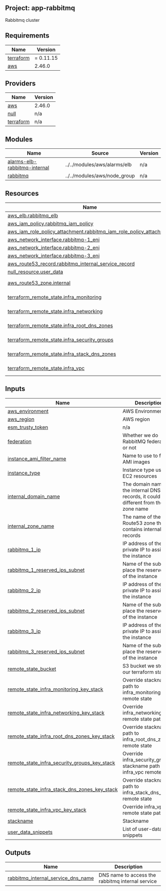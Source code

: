 ## Project: app-rabbitmq

Rabbitmq cluster

## Requirements

| Name | Version |
|------|---------|
| <a name="requirement_terraform"></a> [terraform](#requirement\_terraform) | = 0.11.15 |
| <a name="requirement_aws"></a> [aws](#requirement\_aws) | 2.46.0 |

## Providers

| Name | Version |
|------|---------|
| <a name="provider_aws"></a> [aws](#provider\_aws) | 2.46.0 |
| <a name="provider_null"></a> [null](#provider\_null) | n/a |
| <a name="provider_terraform"></a> [terraform](#provider\_terraform) | n/a |

## Modules

| Name | Source | Version |
|------|--------|---------|
| <a name="module_alarms-elb-rabbitmq-internal"></a> [alarms-elb-rabbitmq-internal](#module\_alarms-elb-rabbitmq-internal) | ../../modules/aws/alarms/elb | n/a |
| <a name="module_rabbitmq"></a> [rabbitmq](#module\_rabbitmq) | ../../modules/aws/node_group | n/a |

## Resources

| Name | Type |
|------|------|
| [aws_elb.rabbitmq_elb](https://registry.terraform.io/providers/hashicorp/aws/2.46.0/docs/resources/elb) | resource |
| [aws_iam_policy.rabbitmq_iam_policy](https://registry.terraform.io/providers/hashicorp/aws/2.46.0/docs/resources/iam_policy) | resource |
| [aws_iam_role_policy_attachment.rabbitmq_iam_role_policy_attachment](https://registry.terraform.io/providers/hashicorp/aws/2.46.0/docs/resources/iam_role_policy_attachment) | resource |
| [aws_network_interface.rabbitmq-1_eni](https://registry.terraform.io/providers/hashicorp/aws/2.46.0/docs/resources/network_interface) | resource |
| [aws_network_interface.rabbitmq-2_eni](https://registry.terraform.io/providers/hashicorp/aws/2.46.0/docs/resources/network_interface) | resource |
| [aws_network_interface.rabbitmq-3_eni](https://registry.terraform.io/providers/hashicorp/aws/2.46.0/docs/resources/network_interface) | resource |
| [aws_route53_record.rabbitmq_internal_service_record](https://registry.terraform.io/providers/hashicorp/aws/2.46.0/docs/resources/route53_record) | resource |
| [null_resource.user_data](https://registry.terraform.io/providers/hashicorp/null/latest/docs/resources/resource) | resource |
| [aws_route53_zone.internal](https://registry.terraform.io/providers/hashicorp/aws/2.46.0/docs/data-sources/route53_zone) | data source |
| [terraform_remote_state.infra_monitoring](https://registry.terraform.io/providers/hashicorp/terraform/latest/docs/data-sources/remote_state) | data source |
| [terraform_remote_state.infra_networking](https://registry.terraform.io/providers/hashicorp/terraform/latest/docs/data-sources/remote_state) | data source |
| [terraform_remote_state.infra_root_dns_zones](https://registry.terraform.io/providers/hashicorp/terraform/latest/docs/data-sources/remote_state) | data source |
| [terraform_remote_state.infra_security_groups](https://registry.terraform.io/providers/hashicorp/terraform/latest/docs/data-sources/remote_state) | data source |
| [terraform_remote_state.infra_stack_dns_zones](https://registry.terraform.io/providers/hashicorp/terraform/latest/docs/data-sources/remote_state) | data source |
| [terraform_remote_state.infra_vpc](https://registry.terraform.io/providers/hashicorp/terraform/latest/docs/data-sources/remote_state) | data source |

## Inputs

| Name | Description | Type | Default | Required |
|------|-------------|------|---------|:--------:|
| <a name="input_aws_environment"></a> [aws\_environment](#input\_aws\_environment) | AWS Environment | `string` | n/a | yes |
| <a name="input_aws_region"></a> [aws\_region](#input\_aws\_region) | AWS region | `string` | `"eu-west-1"` | no |
| <a name="input_esm_trusty_token"></a> [esm\_trusty\_token](#input\_esm\_trusty\_token) | n/a | `string` | n/a | yes |
| <a name="input_federation"></a> [federation](#input\_federation) | Whether we do RabbitMQ federation or not | `string` | `"false"` | no |
| <a name="input_instance_ami_filter_name"></a> [instance\_ami\_filter\_name](#input\_instance\_ami\_filter\_name) | Name to use to find AMI images | `string` | `""` | no |
| <a name="input_instance_type"></a> [instance\_type](#input\_instance\_type) | Instance type used for EC2 resources | `string` | `"t2.medium"` | no |
| <a name="input_internal_domain_name"></a> [internal\_domain\_name](#input\_internal\_domain\_name) | The domain name of the internal DNS records, it could be different from the zone name | `string` | n/a | yes |
| <a name="input_internal_zone_name"></a> [internal\_zone\_name](#input\_internal\_zone\_name) | The name of the Route53 zone that contains internal records | `string` | n/a | yes |
| <a name="input_rabbitmq_1_ip"></a> [rabbitmq\_1\_ip](#input\_rabbitmq\_1\_ip) | IP address of the private IP to assign to the instance | `string` | `""` | no |
| <a name="input_rabbitmq_1_reserved_ips_subnet"></a> [rabbitmq\_1\_reserved\_ips\_subnet](#input\_rabbitmq\_1\_reserved\_ips\_subnet) | Name of the subnet to place the reserved IP of the instance | `string` | `""` | no |
| <a name="input_rabbitmq_2_ip"></a> [rabbitmq\_2\_ip](#input\_rabbitmq\_2\_ip) | IP address of the private IP to assign to the instance | `string` | `""` | no |
| <a name="input_rabbitmq_2_reserved_ips_subnet"></a> [rabbitmq\_2\_reserved\_ips\_subnet](#input\_rabbitmq\_2\_reserved\_ips\_subnet) | Name of the subnet to place the reserved IP of the instance | `string` | `""` | no |
| <a name="input_rabbitmq_3_ip"></a> [rabbitmq\_3\_ip](#input\_rabbitmq\_3\_ip) | IP address of the private IP to assign to the instance | `string` | `""` | no |
| <a name="input_rabbitmq_3_reserved_ips_subnet"></a> [rabbitmq\_3\_reserved\_ips\_subnet](#input\_rabbitmq\_3\_reserved\_ips\_subnet) | Name of the subnet to place the reserved IP of the instance | `string` | `""` | no |
| <a name="input_remote_state_bucket"></a> [remote\_state\_bucket](#input\_remote\_state\_bucket) | S3 bucket we store our terraform state in | `string` | n/a | yes |
| <a name="input_remote_state_infra_monitoring_key_stack"></a> [remote\_state\_infra\_monitoring\_key\_stack](#input\_remote\_state\_infra\_monitoring\_key\_stack) | Override stackname path to infra\_monitoring remote state | `string` | `""` | no |
| <a name="input_remote_state_infra_networking_key_stack"></a> [remote\_state\_infra\_networking\_key\_stack](#input\_remote\_state\_infra\_networking\_key\_stack) | Override infra\_networking remote state path | `string` | `""` | no |
| <a name="input_remote_state_infra_root_dns_zones_key_stack"></a> [remote\_state\_infra\_root\_dns\_zones\_key\_stack](#input\_remote\_state\_infra\_root\_dns\_zones\_key\_stack) | Override stackname path to infra\_root\_dns\_zones remote state | `string` | `""` | no |
| <a name="input_remote_state_infra_security_groups_key_stack"></a> [remote\_state\_infra\_security\_groups\_key\_stack](#input\_remote\_state\_infra\_security\_groups\_key\_stack) | Override infra\_security\_groups stackname path to infra\_vpc remote state | `string` | `""` | no |
| <a name="input_remote_state_infra_stack_dns_zones_key_stack"></a> [remote\_state\_infra\_stack\_dns\_zones\_key\_stack](#input\_remote\_state\_infra\_stack\_dns\_zones\_key\_stack) | Override stackname path to infra\_stack\_dns\_zones remote state | `string` | `""` | no |
| <a name="input_remote_state_infra_vpc_key_stack"></a> [remote\_state\_infra\_vpc\_key\_stack](#input\_remote\_state\_infra\_vpc\_key\_stack) | Override infra\_vpc remote state path | `string` | `""` | no |
| <a name="input_stackname"></a> [stackname](#input\_stackname) | Stackname | `string` | n/a | yes |
| <a name="input_user_data_snippets"></a> [user\_data\_snippets](#input\_user\_data\_snippets) | List of user-data snippets | `list` | n/a | yes |

## Outputs

| Name | Description |
|------|-------------|
| <a name="output_rabbitmq_internal_service_dns_name"></a> [rabbitmq\_internal\_service\_dns\_name](#output\_rabbitmq\_internal\_service\_dns\_name) | DNS name to access the rabbitmq internal service |
